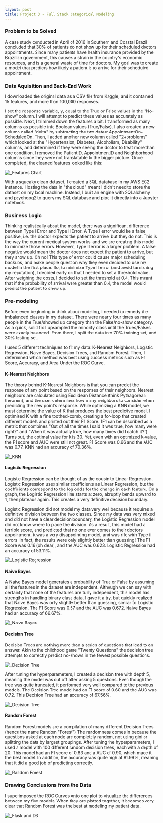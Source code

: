```yaml
---
layout: post
title: Project 3 - Full Stack Categorical Modeling 
---
```



### Problem to be Solved
A case study conducted in April of 2016 in Southern and Coastal Brazil concluded that 30% of patients do not show up for their scheduled doctors appointments. Since many patients have health insurance provided by the Brazilian government, this causes a strain in the country's economic resources, and is a general waste of time for doctors. My goal was to create a model that predicts how likely a patient is to arrive for their scheduled appointment.

### Data Aquisition and Back-End Work
I downloaded the original data as a CSV file from Kaggle, and it contained 15 features, and more than 100,000 responses. 

I set the response variable, y, equal to the True or False values in the "No-show" column. I will attempt to predict these values as accurately as possible. Next, I trimmed down the features a bit. I transformed as many columns as possible into Boolean values (True/False). I also created a new column called "delta" by subtracting the two dates: AppointmentOn-ScheduledOn. Then, I added another new column called "2+problems" which looked at the "Hypertension, Diabetes, Alcoholism, Disability" columns, and determined if they were seeing the doctor to treat more than one condition. I removed the PatientID, AppointmentID and Neighborhood columns since they were not translatable to the bigger picture. Once completed, the cleaned features looked like this:

![_Features Chart](/images/featureschart.png)

With a squeaky clean dataset, I created a SQL database in my AWS EC2 instance. Hosting the data in "the cloud" meant I didn't need to store the dataset on my local machine. Instead, I built an engine with SQLalchemy and psychopg2 to query my SQL database and pipe it directly into a Jupyter notebook. 

### Business Logic
Thinking realistically about the model, there was a significant difference between Type I Error and Type II Error. A Type I error would be a false positive, i.e. the doctor expects the patient to arrive, but they do not. This is the way the current medical system works, and we are creating this model to minimize those errors. However, Type II error is a larger problem. A false negative would mean the doctor does not expect the patient to arrive, but they show up. Oh no! This type of error could cause major scheduling backups, and make people question why they even decided to use my model in the first place. So, to minimize Type II error (and avoid tarnishing my reputation), I decided early on that I needed to set a threshold value. After weighing the costs, I decided to set the threshold at 0.4. This meant that if the probability of arrival were greater than 0.4, the model would predict the patient to show up. 

### Pre-modeling
Before even beginning to think about modeling, I needed to remedy the imbalanced classes in my dataset. There were nearly four times as many people in the True/showed up category than the False/no-show category. As a quick, solid fix I upsampled the minority class until the Trues/Falses were exacly balanced. From there, I split the data into 70% training set, and 30% testing set. 

I used 5 different techniques to fit my data: K-Nearest Neighbors, Logistic Regression, Naive Bayes, Decision Trees, and Random Forest. Then, I determined which method was best using success metrics such as F1 Score, Accuracy, and Area Under the ROC Curve. 

#### K-Nearest Neighbors
The theory behind K-Nearest Neighbors is that you can predict the response of any point based on the responses of their neighbors. Nearest neighbors are calculated using Euclidean Distance (think Pythagorean theorem), and the user determines how many neighbors to consider when predicting the new point's response. While optimizing a KNN model, we must determine the value of K that produces the best predictive model. I optimized K with a fine toothed-comb, creating a for-loop that created different models and printed out their F1 Score. (F1 can be described as a metric that combines "Out of all the times I said it was true, how many were right?" and "When it was actually true, how many times did I catch it?") Turns out, the optimal value for k is 30. Yet, even with an optimized k-value, the F1 score and AUC were still not great. F1 Score was 0.66 and the AUC was 0.77. KNN had an accuracy of 70.36%.

![_KNN](/images/KNN.png)

#### Logistic Regression
Logistic Regression can be thought of as the cousin to Linear Regression. Logistic Regression uses similar coefficients as Linear Regression, but the coefficients correspond to the log odds for the change in each feature. On a graph, the Logistic Regression line starts at zero, abruptly bends upward to 1, then plateaus again. This creates a very definitive decision boundary. 

Logistic Regression did not model my data very well because it requires a definitive division between the two classes. Since my data was very mixed and did not have a clear decision boundary, the Logistic Regression model did not know where to place the division. As a result, this model had a terrible score, and predicted that no one ever comes to their doctors appointment. It was a very disappointing model, and was rife with Type II errors. In fact, the results were only slightly better than guessing! The F1 Score was 0.16 (oh dear), and the AUC was 0.623. Logistic Regression had an accuracy of 53.11%.

![_Logistic Regression](/images/LogReg.png)

#### Naive Bayes
A Naive Bayes model generates a probability of True or False by assuming all the features in the dataset are independent. Although we can say with certainty that none of the features are turly independent, this model has strengths in handling binary class data. I gave it a try, but quickly realized that Naive Bayes was only slightly better than guessing, similar to Logistic Regression. The F1 Score was 0.57 and the AUC was 0.672. Naive Bayes had an accuracy of 66.67%.

![_Naive Bayes](/images/NaiveBayes.png)


#### Decision Tree
Decision Trees are nothing more than a series of questions that lead to an answer. Akin to the childhood game "Twenty Questions" the decision tree attempts to correctly predict no-shows in the fewest possible questions.  

![_Decision Tree](/images/tree.png)

After tuning the hyperparameters, I created a decision tree with depth 5, meaning the model was cut off after asking 5 questions. Even though the tree was quite truncated, it performed very well compared to the previous models. The Decision Tree model had an F1 score of 0.60 and the AUC was 0.72. This Decision Tree had an accuracy of 67.56%.

![_Decision Tree](/images/DecisionTree.jpg)


#### Random Forest
Random Forest models are a compilation of many different Decision Trees (hence the name Random "Forest") The randomness comes in because the questions asked at each node are completely random, not using gini or splitting the data by largest groupings. After tuning the hyperparameters, I used a model with 100 different random decision trees, each with a depth of 20. This model had an F1 score of 0.83 and a AUC of 0.90, which made it the best model. In addition, the accuracy was quite high at 81.99%, meaning that it did a good job of predicting correctly.  

![_Random Forest](/images/Random.png)

### Drawing Conclusions from the Data
I superimposed the ROC Curves onto one plot to visualize the differences between my five models. When they are plotted together, it becomes very clear that Random Forest was the best at modeling my patient data. 

![_Flask and D3](/images/flaskapp.png)
